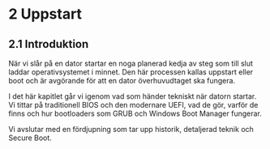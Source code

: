 # 2 Uppstart

## 2.1 Introduktion

När vi slår på en dator startar en noga planerad kedja av steg som till slut laddar operativsystemet i minnet. Den här processen kallas uppstart eller boot och är avgörande för att en dator överhuvudtaget ska fungera.

I det här kapitlet går vi igenom vad som händer tekniskt när datorn startar. Vi tittar på traditionell BIOS och den modernare UEFI, vad de gör, varför de finns och hur bootloaders som GRUB och Windows Boot Manager fungerar.

Vi avslutar med en fördjupning som tar upp historik, detaljerad teknik och Secure Boot.



